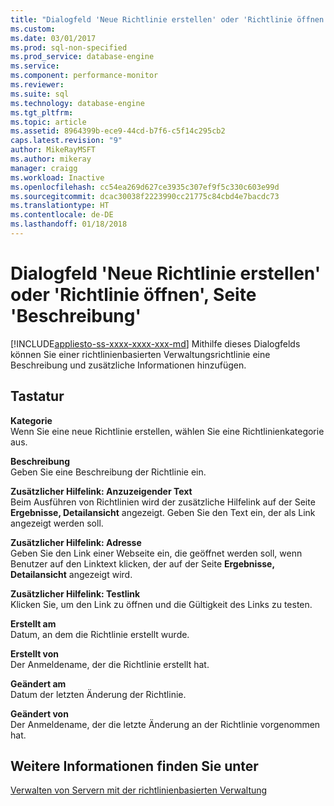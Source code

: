 ```yaml
---
title: "Dialogfeld 'Neue Richtlinie erstellen' oder 'Richtlinie öffnen', Seite 'Beschreibung' | Microsoft-Dokumentation"
ms.custom: 
ms.date: 03/01/2017
ms.prod: sql-non-specified
ms.prod_service: database-engine
ms.service: 
ms.component: performance-monitor
ms.reviewer: 
ms.suite: sql
ms.technology: database-engine
ms.tgt_pltfrm: 
ms.topic: article
ms.assetid: 8964399b-ece9-44cd-b7f6-c5f14c295cb2
caps.latest.revision: "9"
author: MikeRayMSFT
ms.author: mikeray
manager: craigg
ms.workload: Inactive
ms.openlocfilehash: cc54ea269d627ce3935c307ef9f5c330c603e99d
ms.sourcegitcommit: dcac30038f2223990cc21775c84cbd4e7bacdc73
ms.translationtype: HT
ms.contentlocale: de-DE
ms.lasthandoff: 01/18/2018
---
```

# <a name="create-new-policy-or-open-policy-dialog-box-description-page"></a>Dialogfeld 'Neue Richtlinie erstellen' oder 'Richtlinie öffnen', Seite 'Beschreibung'
[!INCLUDE[appliesto-ss-xxxx-xxxx-xxx-md](../../includes/appliesto-ss-xxxx-xxxx-xxx-md.md)] Mithilfe dieses Dialogfelds können Sie einer richtlinienbasierten Verwaltungsrichtlinie eine Beschreibung und zusätzliche Informationen hinzufügen.  
  
## <a name="options"></a>Tastatur  
 **Kategorie**  
 Wenn Sie eine neue Richtlinie erstellen, wählen Sie eine Richtlinienkategorie aus.  
  
 **Beschreibung**  
 Geben Sie eine Beschreibung der Richtlinie ein.  
  
 **Zusätzlicher Hilfelink: Anzuzeigender Text**  
 Beim Ausführen von Richtlinien wird der zusätzliche Hilfelink auf der Seite **Ergebnisse, Detailansicht** angezeigt. Geben Sie den Text ein, der als Link angezeigt werden soll.  
  
 **Zusätzlicher Hilfelink: Adresse**  
 Geben Sie den Link einer Webseite ein, die geöffnet werden soll, wenn Benutzer auf den Linktext klicken, der auf der Seite **Ergebnisse, Detailansicht** angezeigt wird.  
  
 **Zusätzlicher Hilfelink: Testlink**  
 Klicken Sie, um den Link zu öffnen und die Gültigkeit des Links zu testen.  
  
 **Erstellt am**  
 Datum, an dem die Richtlinie erstellt wurde.  
  
 **Erstellt von**  
 Der Anmeldename, der die Richtlinie erstellt hat.  
  
 **Geändert am**  
 Datum der letzten Änderung der Richtlinie.  
  
 **Geändert von**  
 Der Anmeldename, der die letzte Änderung an der Richtlinie vorgenommen hat.  
  
## <a name="see-also"></a>Weitere Informationen finden Sie unter  
 [Verwalten von Servern mit der richtlinienbasierten Verwaltung](../../relational-databases/policy-based-management/administer-servers-by-using-policy-based-management.md)  
  
  
